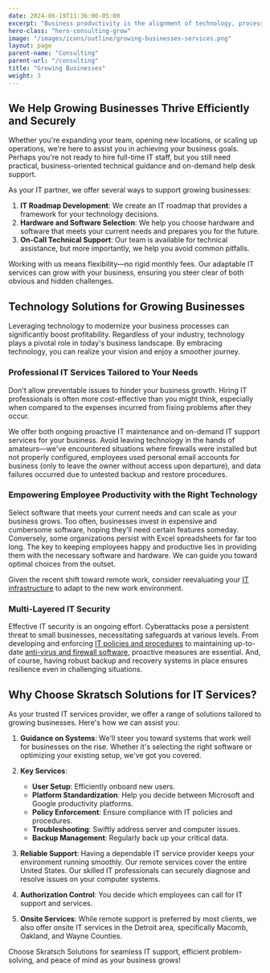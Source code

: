 ```yaml
---
date: 2024-06-19T11:36:00-05:00
excerpt: "Business productivity is the alignment of technology, process and people. We can help you thrive!"
hero-class: "hero-consulting-grow"
image: "/images/icons/outline/growing-businesses-services.png"
layout: page
parent-name: "Consulting"
parent-url: "/consulting"
title: "Growing Businesses"
weight: 3
---
```


## We Help Growing Businesses Thrive Efficiently and Securely

Whether you're expanding your team, opening new locations, or scaling up operations, we're here to assist you in achieving your business goals. Perhaps you're not ready to hire full-time IT staff, but you still need practical, business-oriented technical guidance and on-demand help desk support.

As your IT partner, we offer several ways to support growing businesses:

1. **IT Roadmap Development**: We create an IT roadmap that provides a framework for your technology decisions.
2. **Hardware and Software Selection**: We help you choose hardware and software that meets your current needs and prepares you for the future.
3. **On-Call Technical Support**: Our team is available for technical assistance, but more importantly, we help you avoid common pitfalls.

Working with us means flexibility—no rigid monthly fees. Our adaptable IT services can grow with your business, ensuring you steer clear of both obvious and hidden challenges.

## Technology Solutions for Growing Businesses

Leveraging technology to modernize your business processes can significantly boost profitability. Regardless of your industry, technology plays a pivotal role in today's business landscape. By embracing technology, you can realize your vision and enjoy a smoother journey.

### Professional IT Services Tailored to Your Needs

Don't allow preventable issues to hinder your business growth. Hiring IT professionals is often more cost-effective than you might think, especially when compared to the expenses incurred from fixing problems after they occur.

We offer both ongoing proactive IT maintenance and on-demand IT support services for your business. Avoid leaving technology in the hands of amateurs—we've encountered situations where firewalls were installed but not properly configured, employees used personal email accounts for business (only to leave the owner without access upon departure), and data failures occurred due to untested backup and restore procedures.

### Empowering Employee Productivity with the Right Technology

Select software that meets your current needs and can scale as your business grows. Too often, businesses invest in expensive and cumbersome software, hoping they'll need certain features someday. Conversely, some organizations persist with Excel spreadsheets for far too long. The key to keeping employees happy and productive lies in providing them with the necessary software and hardware. We can guide you toward optimal choices from the outset.

Given the recent shift toward remote work, consider reevaluating your [IT infrastructure](/consulting/it-strategy) to adapt to the new work environment.

### Multi-Layered IT Security

Effective IT security is an ongoing effort. Cyberattacks pose a persistent threat to small businesses, necessitating safeguards at various levels. From developing and enforcing [IT policies and procedures](/consulting/it-policies-procedures) to maintaining up-to-date [anti-virus and firewall software](/security/how-to-identify-malicious-email), proactive measures are essential. And, of course, having robust backup and recovery systems in place ensures resilience even in challenging situations.

## Why Choose Skratsch Solutions for IT Services?

As your trusted IT services provider, we offer a range of solutions tailored to growing businesses. Here's how we can assist you:

1. **Guidance on Systems**: We'll steer you toward systems that work well for businesses on the rise. Whether it's selecting the right software or optimizing your existing setup, we've got you covered.

2. **Key Services**:
   - **User Setup**: Efficiently onboard new users.
   - **Platform Standardization**: Help you decide between Microsoft and Google productivity platforms.
   - **Policy Enforcement**: Ensure compliance with IT policies and procedures.
   - **Troubleshooting**: Swiftly address server and computer issues.
   - **Backup Management**: Regularly back up your critical data.

3. **Reliable Support**: Having a dependable IT service provider keeps your environment running smoothly. Our remote services cover the entire United States. Our skilled IT professionals can securely diagnose and resolve issues on your computer systems.

4. **Authorization Control**: You decide which employees can call for IT support and services.

5. **Onsite Services**: While remote support is preferred by most clients, we also offer onsite IT services in the Detroit area, specifically Macomb, Oakland, and Wayne Counties.

Choose Skratsch Solutions for seamless IT support, efficient problem-solving, and peace of mind as your business grows!
